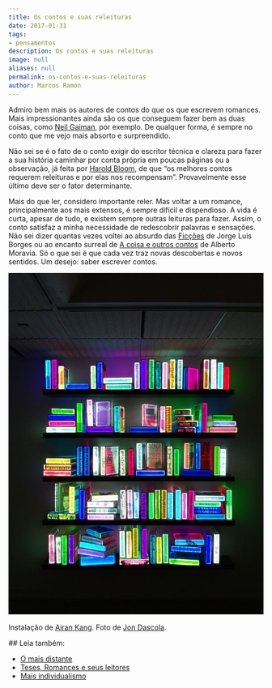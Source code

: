 ```yaml
---
title: Os contos e suas releituras
date: 2017-01-31
tags:
- pensamentos
description: Os contos e suas releituras
image: null
aliases: null
permalink: os-contos-e-suas-releituras
author: Marcos Ramon
---
```

Admiro bem mais os autores de contos do que os que escrevem romances. Mais impressionantes ainda são os que conseguem fazer bem as duas coisas, como [Neil Gaiman](http://amzn.to/2jP6fWi), por exemplo. De qualquer forma, é sempre no conto que me vejo mais absorto e surpreendido.

Não sei se é o fato de o conto exigir do escritor técnica e clareza para fazer a sua história caminhar por conta própria em poucas páginas ou a observação, já feita por [Harold Bloom](http://amzn.to/2kkZnTx), de que “os melhores contos requerem releituras e por elas nos recompensam”. Provavelmente esse último deve ser o fator determinante.

Mais do que ler, considero importante reler. Mas voltar a um romance, principalmente aos mais extensos, é sempre difícil e dispendioso. A vida é curta, apesar de tudo, e existem sempre outras leituras para fazer. Assim, o conto satisfaz a minha necessidade de redescobrir palavras e sensações. Não sei dizer quantas vezes voltei ao absurdo das [Ficções](http://amzn.to/2jPbGUW) de Jorge Luis Borges ou ao encanto surreal de [A coisa e outros contos](https://www.estantevirtual.com.br/b/alberto-moravia/a-coisa/1215882862) de Alberto Moravia. Só o que sei é que cada vez traz novas descobertas e novos sentidos. Um desejo: saber escrever contos.

<img src="/assets/img/os-contos-e-suas-releituras-medium.jpeg">

Instalação de [Airan Kang](http://www.artnet.com/artists/airan-kang/). Foto de [Jon Dascola](https://www.flickr.com/photos/27102723@N03/4818389489/sizes/l/in/photostream/).


<div class="leia-tambem" markdown="1">
## Leia também:

- <a href="/o-mais-distante">O mais distante</a>
- <a href="/teses-romances-e-seus-leitores">Teses, Romances e seus leitores</a>
- <a href="/mais-individualismo">Mais individualismo</a>
</div>